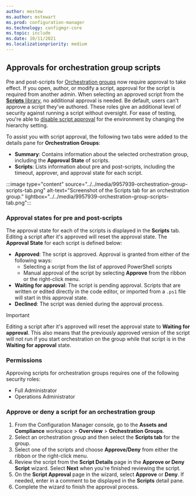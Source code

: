 ```yaml
---
author: mestew
ms.author: mstewart
ms.prod: configuration-manager
ms.technology: configmgr-core
ms.topic: include
ms.date: 10/11/2021
ms.localizationpriority: medium
---
```

## <a name="bkmk_orchestration"></a> Approvals for orchestration group scripts
<!--9957939-->
Pre and post-scripts for [Orchestration groups](../../../../../sum/deploy-use/orchestration-groups.md) now require approval to take effect. If you open, author, or modify a script, approval for the script is required from another admin. When selecting an approved script from the [**Scripts** library](../../../../../apps/deploy-use/create-deploy-scripts.md), no additional approval is needed. Be default, users can't approve a script they've authored. These roles give an additional level of security against running a script without oversight. For ease of testing, you're able to [disable script approval](../../../../../apps/deploy-use/create-deploy-scripts.md#allow-users-to-approve-their-own-scripts) for the environment by changing the hierarchy setting.

To assist you with script approval, the following two tabs were added to the details pane for **Orchestration Groups**:
   - **Summary**: Contains information about the selected orchestration group, including the **Approval State** of scripts.
   - **Scripts**: Lists information about pre and post-scripts, including the timeout, approver, and approval state for each script.

:::image type="content" source="../../media/9957939-orchestration-group-scripts-tab.png" alt-text="Screenshot of the Scripts tab for an orchestration group." lightbox="../../media/9957939-orchestration-group-scripts-tab.png":::

### Approval states for pre and post-scripts

The approval state for each of the scripts is displayed in the **Scripts** tab. Editing a script after it's approved will reset the approval state. The **Approval State** for each script is defined below:

- **Approved**: The script is approved. Approval is granted from either of the following ways:
   - Selecting a script from the list of approved PowerShell scripts
   - Manual approval of the script by selecting **Approve** from the ribbon or the right-click menu.
- **Waiting for approval**: The script is pending approval. Scripts that are written or edited directly in the code editor, or imported from a `.ps1` file will start in this approval state.
- **Declined**: The script was denied during the approval process.

> [!IMPORTANT]
> Editing a script after it's approved will reset the approval state to **Waiting for approval**. This also means that the previously approved version of the script will not run if you start orchestration on the group while that script is in the **Waiting for approval** state.  

### Permissions
Approving scripts for orchestration groups requires one of the following security roles:

- Full Administrator
- Operations Administrator

### Approve or deny a script for an orchestration group

1. From the Configuration Manager console, go to the **Assets and Compliance** workspace > **Overview** > **Orchestration Groups**.
1. Select an orchestration group and then select the **Scripts tab** for the group.
1. Select one of the scripts and choose **Approve/Deny** from either the ribbon or the right-click menu.
1. Review the script from the **Script Details** page in the **Approve or Deny Script** wizard. Select **Next** when you're finished reviewing the script.
1. On the **Script Approval** page in the wizard, select **Approve** or **Deny**. If needed, enter in a comment to be displayed in the **Scripts** detail pane.
1. Complete the wizard to finish the approval process.
